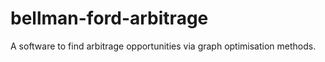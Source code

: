 # bellman-ford-arbitrage
A software to find arbitrage opportunities via graph optimisation methods.
